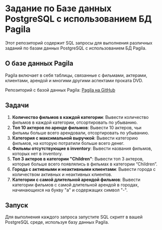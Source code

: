 # Задание по Базе данных PostgreSQL с использованием БД Pagila

Этот репозиторий содержит SQL запросы для выполнения различных заданий по базам данных PostgreSQL с использованием БД Pagila.

## О базе данных Pagila

Pagila включает в себя таблицы, связанные с фильмами, актерами, клиентами, арендой и многими другими аспектами проката DVD.

Репозиторий с базой данных Pagila: [Pagila на GitHub](https://github.com/devrimgunduz/pagila)

## Задачи

1. **Количество фильмов в каждой категории**: Вывести количество фильмов в каждой категории, отсортировать по убыванию.
2. **Топ 10 актеров по аренде фильмов**: Вывести 10 актеров, чьи фильмы больше всего арендовали, отсортировать по убыванию.
3. **Категория с максимальной выручкой**: Вывести категорию фильмов, на которую потратили больше всего денег.
4. **Фильмы отсутствующие в inventory**: Вывести названия фильмов, которых нет в inventory.
5. **Топ 3 актеров в категории "Children"**: Вывести топ 3 актеров, которые больше всего появлялись в фильмах в категории “Children”.
6. **Города с активными и неактивными клиентами**: Вывести города с количеством активных и неактивных клиентов.
7. **Категории с самой длительной арендой фильмов**: Вывести категории фильмов с самой длительной арендой в городах, начинающихся на букву "a" и содержащих символ "-".

## Запуск

Для выполнения каждого запроса запустите SQL скрипт в вашей PostgreSQL среде, используя базу данных Pagila.
